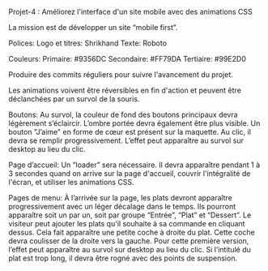 Projet-4 : Améliorez l'interface d'un site mobile avec des animations CSS

La mission est de développer un site “mobile first”.

Polices: Logo et titres: Shrikhand  Texte: Roboto

Couleurs: Primaire: #9356DC Secondaire: #FF79DA Tertiaire: #99E2D0

Produire des commits réguliers pour suivre l'avancement du projet.

Les animations voivent être réversibles en fin d'action et peuvent être déclanchées par un survol de la souris.

Boutons:
Au survol, la couleur de fond des boutons principaux devra légèrement s’éclaircir. L’ombre portée devra également être plus visible.
Un bouton "J’aime" en forme de cœur est présent sur la maquette. Au clic, il devra se remplir progressivement. L’effet peut apparaître au survol sur desktop au lieu du clic.

Page d’accueil:
Un “loader” sera nécessaire. Il devra apparaître pendant 1 à 3 secondes quand on arrive sur la page d'accueil, couvrir l'intégralité de l'écran, et utiliser les animations CSS.

Pages de menu:
À l’arrivée sur la page, les plats devront apparaître progressivement avec un léger décalage dans le temps. Ils pourront apparaître soit un par un, soit par groupe “Entrée”, “Plat” et “Dessert”.
Le visiteur peut ajouter les plats qu'il souhaite à sa commande en cliquant dessus. Cela fait apparaître une petite coche à droite du plat.
Cette coche devra coulisser de la droite vers la gauche. Pour cette première version, l’effet peut apparaître au survol sur desktop au lieu du clic.
Si l’intitulé du plat est trop long, il devra être rogné avec des points de suspension.